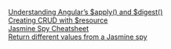 [Understanding Angular’s $apply() and $digest()](http://www.sitepoint.com/understanding-angulars-apply-digest/)  
[Creating CRUD with $resource](http://www.sitepoint.com/creating-crud-app-minutes-angulars-resource/)  
[Jasmine Spy Cheatsheet](http://tobyho.com/2011/12/15/jasmine-spy-cheatsheet/)  
[Return different values from a Jasmine spy](http://www.josephchapman.com/post/return-different-values-jasmine-spy/)
